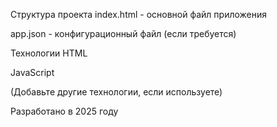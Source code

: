 Структура проекта
index.html - основной файл приложения

app.json - конфигурационный файл (если требуется)

Технологии
HTML

JavaScript

(Добавьте другие технологии, если используете)

Разработано в 2025 году
